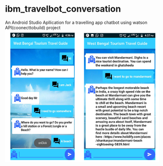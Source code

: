# ibm_travelbot_conversation
An Android Studio Apllication for a travelling app chatbot using watson API(coonecttobuild) project
![alt text](https://github.com/arghyasls/ibm_travelbot_conversation/blob/master/chatbot.jpeg)
